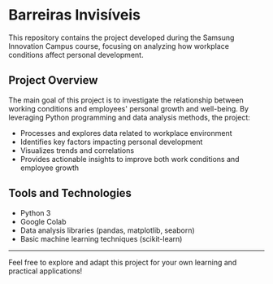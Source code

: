 # Barreiras Invisíveis

This repository contains the project developed during the Samsung Innovation Campus course, focusing on analyzing how workplace conditions affect personal development.

## Project Overview
The main goal of this project is to investigate the relationship between working conditions and employees' personal growth and well-being. By leveraging Python programming and data analysis methods, the project:

- Processes and explores data related to workplace environment  
- Identifies key factors impacting personal development  
- Visualizes trends and correlations  
- Provides actionable insights to improve both work conditions and employee growth  

## Tools and Technologies
- Python 3  
- Google Colab  
- Data analysis libraries (pandas, matplotlib, seaborn)  
- Basic machine learning techniques (scikit-learn)  

---

Feel free to explore and adapt this project for your own learning and practical applications!
